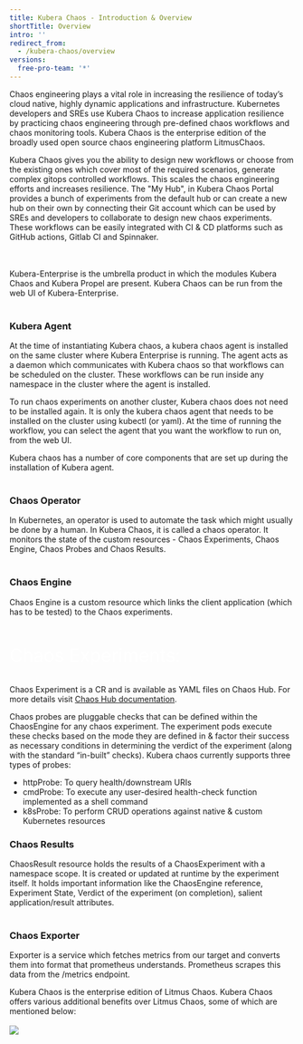 ```yaml
---
title: Kubera Chaos - Introduction & Overview
shortTitle: Overview
intro: ''
redirect_from:
  - /kubera-chaos/overview
versions:
  free-pro-team: '*'
---
```


Chaos engineering plays a vital role in increasing the resilience of today’s  cloud native, highly dynamic applications and infrastructure. 
Kubernetes developers and SREs use Kubera Chaos to increase application resilience by practicing chaos engineering through pre-defined chaos workflows and chaos monitoring tools. 
Kubera Chaos is the enterprise edition of the broadly used open source chaos engineering platform LitmusChaos.

Kubera Chaos gives you the ability to design new workflows or choose from the existing ones which cover most of the required scenarios, generate complex gitops controlled workflows.   This scales the chaos engineering efforts and increases resilience. 
The "My Hub", in Kubera Chaos Portal provides a bunch of experiments from the default hub or can create a new hub on their own by connecting their Git account which can be used by SREs and developers to collaborate to design new chaos experiments. These workflows can be easily integrated with CI & CD platforms such as GitHub actions, Gitlab CI and Spinnaker.

<br>
<br>
Kubera-Enterprise is the umbrella product in which the modules Kubera Chaos and Kubera Propel are present. Kubera Chaos can be run from the web UI of Kubera-Enterprise.  
<br><br>

### Kubera Agent

At the time of instantiating Kubera chaos, a kubera chaos agent is installed on the same cluster where Kubera Enterprise is running. The agent acts as a daemon which communicates with Kubera chaos so that workflows can be scheduled on the cluster. These workflows can be run inside any namespace in the cluster where the agent is installed.

To run chaos experiments on another cluster, Kubera chaos does not need to be installed again. It is only the kubera chaos agent that needs to be installed on the cluster using kubectl (or yaml). At the time of running the workflow, you can select the agent that you want the workflow to run on, from the web UI.

Kubera chaos has a number of core components that are set up during the installation of Kubera agent. 
 <br><br>

### Chaos Operator

In Kubernetes, an operator is used to automate the task which might usually be done by a human. In Kubera Chaos, it is called a chaos operator. It monitors the state of the custom resources - Chaos Experiments, Chaos Engine, Chaos Probes and Chaos Results. 
<br><br>

### Chaos Engine    

Chaos Engine is a custom resource which links the client application (which has to be tested) to the Chaos experiments.
<br><br><p style="color:white;font-size:32px;">Chaos Experiments:</p>    

Chaos Experiment is a CR and is available as YAML files on Chaos Hub. For more details visit <a href="https://docs.litmuschaos.io/">Chaos Hub documentation</a>.

Chaos probes are pluggable checks that can be defined within the ChaosEngine for any chaos experiment. The experiment pods execute these checks based on the mode they are defined in & factor their success as necessary conditions in determining the verdict of the experiment (along with the standard “in-built” checks).
Kubera chaos  currently supports three types of probes:

- httpProbe: To query health/downstream URIs
- cmdProbe: To execute any user-desired health-check function implemented as a shell command
- k8sProbe: To perform CRUD operations against native & custom Kubernetes resources



### Chaos Results

ChaosResult resource holds the results of a ChaosExperiment with a namespace scope. It is created or updated at runtime by the experiment itself. It holds important information like the ChaosEngine reference, Experiment State, Verdict of the experiment (on completion), salient application/result attributes. 
<br><br>

### Chaos Exporter

Exporter is a service which fetches metrics from our target and converts them into format that prometheus understands. Prometheus scrapes this data from the /metrics endpoint. 





Kubera Chaos is the enterprise edition of Litmus Chaos. Kubera Chaos offers various additional benefits over Litmus Chaos, some of which are mentioned below:
<br>
<br><a href="/assets/images/developer/kubera-vs-litmus/KuberaChaosVSLitmusChaos.png" target="_blank"><img class="image-with-border" src="/assets/images/developer/kubera-vs-litmus/KuberaChaosVSLitmusChaos.png">
<br>
<br>

